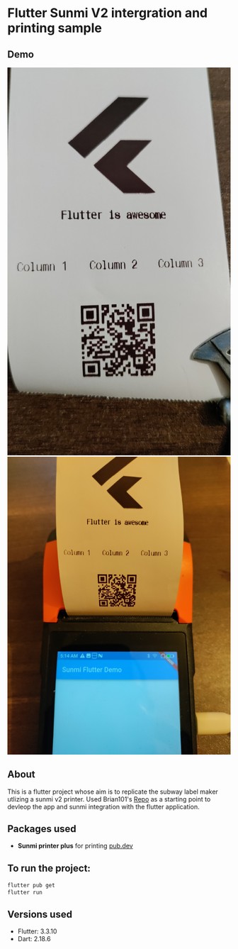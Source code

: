 # Flutter Sunmi V2 intergration and printing sample


## Demo
![Receipt](https://github.com/Brian1011/sunmi_flutter_printer/blob/main/assets/receipt.jpg)
![Receipt](https://github.com/Brian1011/sunmi_flutter_printer/blob/main/assets/sunmi_printing_on_app.jpg)


## About

This is a flutter project whose aim is to replicate the subway label maker utlizing a sunmi v2 printer. Used Brian101's [Repo](https://github.com/Brian1011/sunmi_flutter_printer) as a starting point to devleop the app and sunmi integration with the flutter application. 

## Packages used
- **Sunmi printer plus** for printing [pub.dev](https://pub.dev/packages/sunmi_printer_plus)

## To run the project:
```
flutter pub get
flutter run
```

## Versions used
- Flutter: 3.3.10
- Dart: 2.18.6
